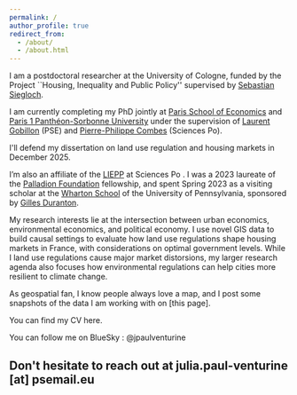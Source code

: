 ```yaml
---
permalink: /
author_profile: true
redirect_from: 
  - /about/
  - /about.html
---
```


I am a postdoctoral researcher at the University of Cologne, funded by the Project ``Housing, Inequality and Public Policy'' supervised by [Sebastian Siegloch](https://sites.google.com/view/siegloch/home).

I am currently completing my PhD jointly at [Paris School of Economics](https://www.parisschoolofeconomics.eu) and [Paris 1 Panthéon-Sorbonne University](https://ed-economie.pantheonsorbonne.fr) under the supervision of [Laurent Gobillon](http://laurent.gobillon.free.fr) (PSE) and [Pierre-Philippe Combes](https://sites.google.com/view/pierrephilippecombes/) (Sciences Po).

I'll defend my dissertation on land use regulation and housing markets in December 2025. 

I’m also an affiliate of the [LIEPP](https://www.sciencespo.fr/liepp/fr/) at Sciences Po .
I was a 2023 laureate of the [Palladion Foundation](https://fondationpalladio.fr) fellowship, and spent Spring 2023 as a visiting scholar at the [Wharton School](https://www.wharton.upenn.edu) of the University of Pennsylvania, sponsored by [Gilles Duranton](https://real-faculty.wharton.upenn.edu/duranton/).

My research interests lie at the intersection between urban economics, environmental economics, and political economy. I use novel GIS data to build causal settings to evaluate how land use regulations shape housing markets in France, with considerations on optimal government levels. While I land use regulations cause major market distorsions, my larger research agenda also focuses how environmental regulations can help cities more resilient to climate change.

As geospatial fan, I know people always love a map, and I post some snapshots of the data I am working with on [this page]. 

You can find my CV here.

You can follow me on BlueSky : @jpaulventurine

Don't hesitate to reach out at julia.paul-venturine [at] psemail.eu
------

